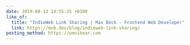 ```yaml
---
date: 2019-08-13 14:55:15 +0100
like_of:
  title: "IndieWeb Link Sharing | Max Böck - Frontend Web Developer"
  link: https://mxb.dev/blog/indieweb-link-sharing/
posting_method: https://omnibear.com
---
```

